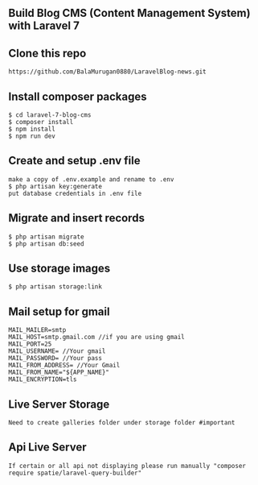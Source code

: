 ## Build Blog CMS (Content Management System) with Laravel 7

## Clone this repo
```
https://github.com/BalaMurugan0880/LaravelBlog-news.git
```

## Install composer packages
```
$ cd laravel-7-blog-cms
$ composer install
$ npm install
$ npm run dev
```

## Create and setup .env file
```
make a copy of .env.example and rename to .env
$ php artisan key:generate
put database credentials in .env file
```

## Migrate and insert records
```
$ php artisan migrate
$ php artisan db:seed
```

## Use storage images
```
$ php artisan storage:link
```

## Mail setup for gmail
```
MAIL_MAILER=smtp
MAIL_HOST=smtp.gmail.com //if you are using gmail
MAIL_PORT=25
MAIL_USERNAME= //Your gmail
MAIL_PASSWORD= //Your pass
MAIL_FROM_ADDRESS= //Your Gmail
MAIL_FROM_NAME="${APP_NAME}"
MAIL_ENCRYPTION=tls
```

## Live Server Storage
```
Need to create galleries folder under storage folder #important
```

## Api Live Server
```
If certain or all api not displaying please run manually "composer require spatie/laravel-query-builder"
```
